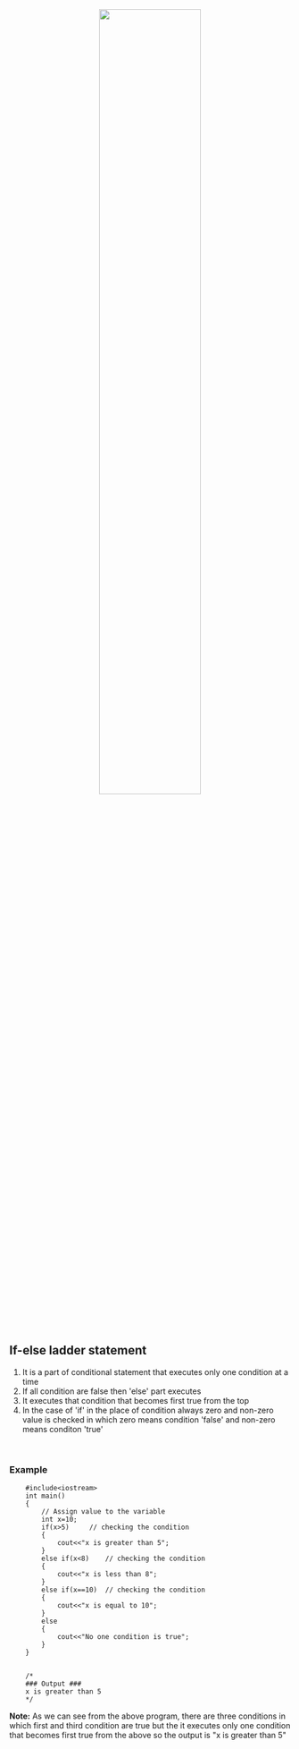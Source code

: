 <div align="center">
<img src="../imgs/C%2B%2B/img21.jpg" height="60%" width="60%">
</div>
<br>

## If-else ladder statement
1. It is a part of conditional statement that executes only one condition at a time
2. If all condition are false then 'else' part executes
3. It executes that condition that becomes first true from the top
4. In the case of 'if' in the place of condition always zero and non-zero value is checked in which zero means condition 'false' and non-zero means conditon 'true'


<br>

### Example

```
    #include<iostream>
    int main()
    {
        // Assign value to the variable 
        int x=10;
        if(x>5) 	// checking the condition
        {
            cout<<"x is greater than 5";
        }
        else if(x<8) 	// checking the condition
        {
            cout<<"x is less than 8";
        }
        else if(x==10) 	// checking the condition
        {
            cout<<"x is equal to 10";
        }
        else
        {
            cout<<"No one condition is true";
        }
    }


    /*
    ### Output ###
    x is greater than 5
    */
```

**Note:** As we can see from the above program, there are three conditions in which first and third condition are true but the it executes only one condition that becomes first true from the above so the output is "x is greater than 5" 


<!-- <a href="##">Click for Practical Program</a> -->
